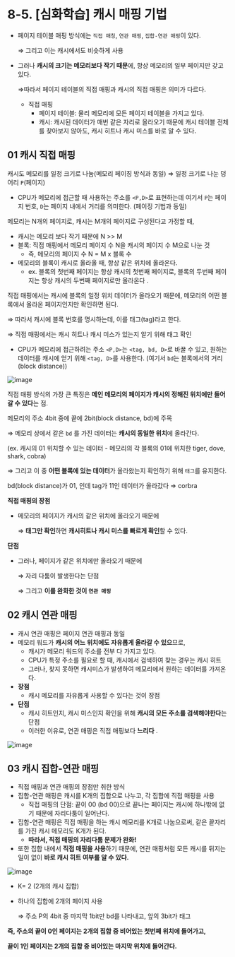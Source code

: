 # 8-5. [심화학습] 캐시 매핑 기법

- 페이지 테이블 매핑 방식에는 `직접 매칭`, `연관 매핑`, `집합-연관 매핑`이 있다.
    
    ⇒ 그리고 이는 캐시에서도 비슷하게 사용
    
- 그러나 **캐시의 크기는 메모리보다 작기 때문**에, 항상 메모리의 일부 페이지만 갖고 있다.
    
    ⇒따라서 페이지 테이블의 직접 매핑과 캐시의 직접 매핑은 의미가 다르다.
    
    - 직접 매핑
        - 페이지 테이블: 물리 메모리에 모든 페이지 테이블을 가지고 있다.
        - 캐시: 캐시된 데이터가 매번 같은 자리로 올라오기 때문에 캐시 테이블 전체를 찾아보지 않아도, 캐시 히트나 캐시 미스를 바로 알 수 있다.

## 01 캐시 직접 매핑

캐시도 메모리를 일정 크기로 나눔(메모리 페이징 방식과 동일) ⇒ 일정 크기로 나눈 덩어리 `P`(페이지)

- CPU가 메모리에 접근할 때 사용하는 주소를 `<P,D>`로 표현하는데 여기서 `P`는 페이지 번호, `D`는 페이지 내에서 거리를 의미한다. (페이징 기법과 동일)

메모리는 N개의 페이지로, 캐시는 M개의 페이지로 구성된다고 가정할 때, 

- 캐시는 메모리 보다 작기 때문에 N >> M
- 블록: 직접 매핑에서 메모리 페이지 수 N을 캐시의 페이지 수 M으로 나눈 것
    - 즉, 메모리의 페이지 수 N = M x 블록 수
- 메모리의 블록이 캐시로 올라올 때, 항상 같은 위치에 올라온다.
    - ex. 블록의 첫번째 페이지는 항상 캐시의 첫번째 페이지로, 블록의 두번째 페이지는 항상 캐시의 두번째 페이지로만 올라온다 .

직접 매핑에서는 캐시에 블록의 일정 위치 데이터가 올라오기 때문에, 메모리의 어떤 블록에서 올라온 페이지인지만 확인하면 된다. 

⇒ 따라서 캐시에 블록 번호를 명시하는데, 이를 태그(tag)라고 한다.

⇒ 직접 매핑에서는 캐시 히트나 캐시 미스가 있는지 알기 위해 태그 확인

- CPU가 메모리에 접근하려는 주소 `<P,D>`는 `<tag, bd, D>`로 바꿀 수 있고, 원하는 데이터를 캐시에 얻기 위해 `<tag, D>`를 사용한다. (여기서 `bd`는 블록에서의 거리(block distance))

![image](https://user-images.githubusercontent.com/74661937/196139415-592118d5-c67c-48f0-893f-6d43ff332340.png)

직접 매핑 방식의 가장 큰 특징은 **메인 메모리의 페이지가 캐시의 정해진 위치에만 들어갈 수 있다**는 점. 

메모리의 주소 4bit 중에 끝에 2bit(block distance, bd)에 주목 

⇒ 메모리 상에서 같은 `bd` 를 가진 데이터는 **캐시의 동일한 위치**에 올라간다. 

(ex. 캐시의 01 위치할 수 있는 데이터 - 메모리의 각 블록의 01에 위치한 tiger, dove, shark, cobra)

⇒ 그리고 이 중 **어떤 블록에 있는 데이터**가 올라왔는지 확인하기 위해 `태그`를 유지한다. 

bd(block distance)가 01, 인데 tag가 11인 데이터가 올라갔다 ⇒ corbra

**직접 매핑의 장점**

- 메모리의 페이지가 캐시의 같은 위치에 올라오기 때문에
    
    ⇒ **태그만 확인**하면 **캐시히트나 캐시 미스를 빠르게 확인**할 수 있다. 
    

**단점**

- 그러나, 페이지가 같은 위치에만 올라오기 때문에
    
    ⇒ 자리 다툼이 발생한다는 단점
    
    ⇒ 그리고 **이를 완화한 것이 `연관 매핑`**
    

## 02 캐시 연관 매핑

- 캐시 연관 매핑은 페이지 연관 매핑과 동일
- 메모리 워드가 **캐시의 어느 위치에도 자유롭게 올라갈 수 있으**므로,
    - 캐시가 메모리 워드의 주소를 전부 다 가지고 있다.
    - CPU가 특정 주소를 필요로 할 때, 캐시에서 검색하여 찾는 경우는 캐시 히트
    - 그러나, 찾지 못하면 캐시미스가 발생하여 메모리에서 원하는 데이터를 가져온다.
- **장점**
    - 캐시 메모리를 자유롭게 사용할 수 있다는 것이 장점
- **단점**
    - 캐시 히트인지, 캐시 미스인지 확인을 위해 **캐시의 모든 주소를 검색해야한다**는 단점
    - 이러한 이유로, 연관 매핑은 직접 매핑보다 **느리다** .

![image](https://user-images.githubusercontent.com/74661937/196139536-906efa5c-3a4e-49ce-9c9e-2ec561abd6b1.png)


## 03 캐시 집합-연관 매핑

- 직접 매핑과 연관 매핑의 장점만 취한 방식
- 집합-연관 매핑은 캐시를 K개의 집합으로 나누고, 각 집합에 직접 매핑을 사용
    - 직접 매핑의 단점: 끝이 00 (bd 00)으로 끝나는 페이지는 캐시에 하나밖에 없기 때문에 자리다툼이 일어난다.
- 집합-연관 매핑은 직접 매핑을 하는 캐시 메모리를 K개로 나눔으로써, 같은 끝자리를 가진 캐시 메모리도 K개가 된다.
    - **따라서, 직접 매핑의 자리다툼 문제가 완화!**
- 또한 집합 내에서 **직접 매핑을 사용**하기 때문에, 연관 매핑처럼 모든 캐시를 뒤지는 일이 없이 **바로 캐시 히트 여부를 알 수 있다.**

![image](https://user-images.githubusercontent.com/74661937/196139703-58c19c97-9a7b-4184-a6eb-6525e9711268.png)

- K= 2 (2개의 캐시 집합)
- 하나의 집합에 2개의 페이지 사용
    
    ⇒ 주소 P의 4bit 중 마지막 1bit만 bd를 나타내고, 앞의 3bit가 태그
    

**즉, 주소의 끝이 0인 페이지는 2개의 집합 중 비어있는 첫번째 위치에 들어가고,** 

**끝이 1인 페이지는 2개의 집합 중 비어있는 마지막 위치에 들어간다.**
